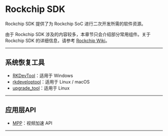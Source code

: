 # Rockchip SDK

Rockchip SDK 提供了为 Rockchip SoC 进行二次开发所需的软件资源。

由于 Rockchip SDK 涉及的内容较多，本章节只会介绍部分常用组件。关于 Rockchip SDK 的详细信息，请参考 [Rockchip Wiki](https://opensource.rock-chips.com/)。

---

## 系统恢复工具

- [RKDevTool](rksdk/rkdevtool)：适用于 Windows
- [rkdeveloptool](rksdk/rkdeveloptool)：适用于 Linux / macOS
- [upgrade_tool](rksdk/upgrade_tool)：适用于 Linux

---

## 应用层API

- [MPP](rksdk/mpp)：视频加速 API

---

<DocCardList />
